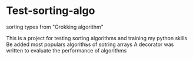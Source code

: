 # Test-sorting-algo
sorting types from "Grokking algorithm"

This is a project for testing sorting algorithms and training my python skills
Be added most populars algorithьs of sotring arrays
A decorator was written to evaluate the performance of algorithms
